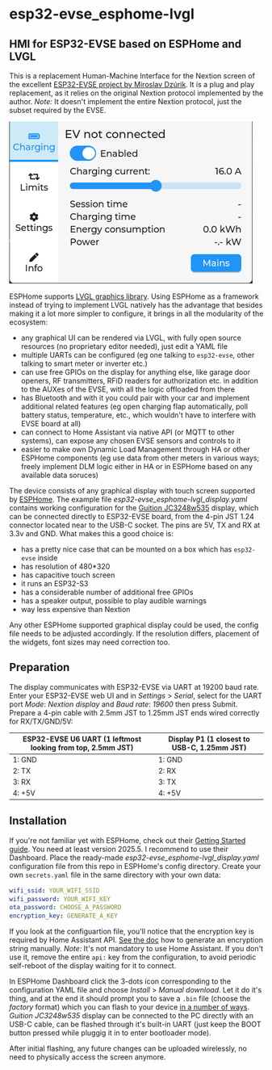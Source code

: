 # esp32-evse_esphome-lvgl
## HMI for ESP32-EVSE based on ESPHome and LVGL

This is a replacement Human-Machine Interface for the Nextion screen of the excellent [ESP32-EVSE project by Miroslav Dzúrik](https://github.com/dzurikmiroslav/esp32-evse).
It is a plug and play replacement, as it relies on the original Nextion protocol implemented by the author. _Note:_ It doesn't implement the entire Nextion protocol, just the subset required by the EVSE.

![Screen](images/esp32-evse_esphome-lvgl.gif)

ESPHome supports [LVGL graphics library](https://esphome.io/components/lvgl/). Using ESPHome as a framework instead of trying to implement LVGL natively has the advantage that besides making it a lot more simpler to configure, it brings in all the modularity of the ecosystem: 
- any graphical UI can be rendered via LVGL, with fully open source resources (no proprietary editor needed), just edit a YAML file
- multiple UARTs can be configured (eg one talking to `esp32-evse`, other talking to smart meter or inverter etc.)
- can use free GPIOs on the display for anything else, like garage door openers, RF transmitters, RFiD readers for authorization etc. in addition to the AUXes of the EVSE, with all the logic offloaded from there
- has Bluetooth and with it you could pair with your car and implement additional related features (eg open charging flap automatically, poll battery status, temperature, etc., which wouldn't have to interfere with EVSE board at all)
- can connect to Home Assistant via native API (or MQTT to other systems), can expose any chosen EVSE sensors and controls to it
- easier to make own Dynamic Load Management through HA or other ESPHome components (eg use data from other meters in various ways; freely implement DLM logic either in HA or in ESPHome based on any available data soruces)

The device consists of any graphical display with touch screen supported by [ESPHome](https://esphome.io/components/#display-hardware-platforms). The example file _esp32-evse_esphome-lvgl_display.yaml_ contains working configuration for the [Guition JC3248w535](https://www.aliexpress.com/item/1005007566046827.html) display, which can be connected directly to ESP32-EVSE board, from the 4-pin JST 1.24 connector located near to the USB-C socket. The pins are 5V, TX and RX at 3.3v and GND.
What makes this a good choice is:
- has a pretty nice case that can be mounted on a box which has `esp32-evse` inside
- has resolution of 480*320
- has capacitive touch screen
- it runs an ESP32-S3
- has a considerable number of additional free GPIOs
- has a speaker output, possible to play audible warnings
- way less expensive than Nextion

Any other ESPHome supported graphical display could be used, the config file needs to be adjusted accordingly. If the resolution differs, placement of the widgets, font sizes may need correction too.

## Preparation

The display communicates with ESP32-EVSE via UART at 19200 baud rate. Enter your ESP32-EVSE web UI and in _Settings_ > _Serial_, select for the UART port _Mode_: _Nextion display_ and _Baud rate_: _19600_ then press Submit. Prepare a 4-pin cable with 2.5mm JST to 1.25mm JST ends wired correctly for RX/TX/GND/5V:

| ESP32-EVSE U6 UART (1 leftmost looking from top, 2.5mm JST) | Display P1 (1 closest to USB-C, 1.25mm JST) |
| -------- | ------- |
| 1: GND | 1: GND |
| 2: TX | 2: RX |
| 3: RX | 3: TX |
| 4: +5V | 4: +5V |

## Installation

If you're not familiar yet with ESPHome, check out their [Getting Started guide](https://esphome.io/guides/getting_started_hassio). You need at least version 2025.5. I recommend to use their Dashboard.
Place the ready-made _esp32-evse_esphome-lvgl_display.yaml_ configuration file from this repo in ESPHome's config directory. Create your own `secrets.yaml` file in the same directory with your own data:
```yaml
wifi_ssid: YOUR_WIFI_SSID
wifi_password: YOUR_WIFI_KEY
ota_password: CHOOSE_A_PASSWORD
encryption_key: GENERATE_A_KEY
```
If you look at the configuartion file, you'll notice that the encryption key is required by Home Assistant API. [See the doc](https://esphome.io/components/api.html) how to generate an encryption string manually.
_Note:_ It's not mandatory to use Home Assistant. If you don't use it, remove the entire `api:` key from the configuration, to avoid periodic self-reboot of the display waiting for it to connect.

In ESPHome Dashboard click the 3-dots icon corresponding to the configuration YAML file and choose _Install_ > _Manual download_. Let it do it's thing, and at the end it should prompt you to save a `.bin` file (choose the _factory_ format) which you can flash to your device [in a number of ways](https://esphome.io/guides/faq.html#how-do-i-install-esphome-onto-my-device). _Guition JC3248w535_ display can be connected to the PC directly with an USB-C cable, can be flashed through it's built-in UART (just keep the BOOT button pressed while pluggig it in to enter bootloader mode).

After initial flashing, any future changes can be uploaded wirelessly, no need to physically access the screen anymore.
